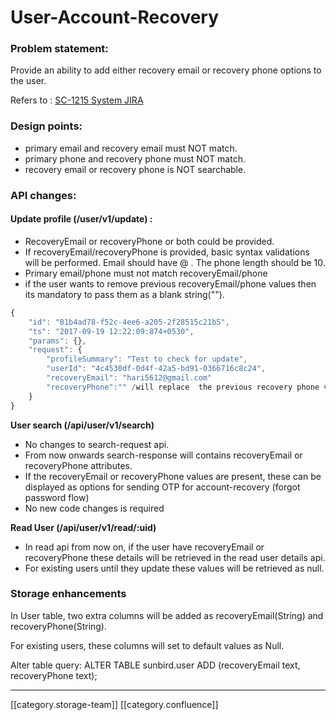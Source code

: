 # User-Account-Recovery

### Problem statement:

Provide an ability to add either recovery email or recovery phone options to the user.&#x20;

Refers to : [SC-1215 System JIRA](https://browse/SC-1215)

### Design points:

* primary email and recovery email must NOT match.
* primary phone and recovery phone must NOT match.
* recovery email or recovery phone is NOT searchable.

### API changes:

#### **Update profile (/user/v1/update)** :

* RecoveryEmail or recoveryPhone or both could be provided.
* If recoveryEmail/recoveryPhone is provided, basic syntax validations will be performed. Email should have @ . The phone length should be 10.&#x20;
* Primary email/phone must not match recoveryEmail/phone
* if the user wants to remove previous recoveryEmail/phone values then its mandatory to pass them as a blank string("").

```js
{
    "id": "81b4ad78-f52c-4ee6-a205-2f28515c21b5",
    "ts": "2017-09-19 12:22:09:874+0530",
    "params": {},
    "request": {
        "profileSummary": "Test to check for update",
        "userId": "4c4530df-0d4f-42a5-bd91-0366716c8c24",
        "recoveryEmail": "hari5612@gmail.com"                  
        "recoveryPhone":"" /will replace  the previous recovery phone value
    }
}
```

**User search (/api/user/v1/search)**

* No changes to search-request api.
* From now onwards search-response will contains recoveryEmail or recoveryPhone attributes.
* If the recoveryEmail or recoveryPhone values are present, these can be displayed as options for sending OTP for account-recovery (forgot password flow)
* No new code changes is required

**Read User (/api/user/v1/read/:uid)**

* In read api from now on, if the user have recoveryEmail or recoveryPhone these details will be retrieved in the read user details api.
* For existing users until they update these values will be retrieved as null.

### Storage enhancements

In User table, two extra columns will be added as recoveryEmail(String) and recoveryPhone(String).

For existing users, these columns will set to default values as Null.

Alter table query:  ALTER TABLE sunbird.user ADD (recoveryEmail text, recoveryPhone text);

***

\[\[category.storage-team]] \[\[category.confluence]]
